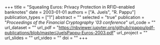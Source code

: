 +++
title = "Squealing Euros: Privacy Protection in RFID-enabled banknotes"
date = 2003-01-01
authors = ["A. Juels", "R. Pappu"]
publication_types = ["1"]
abstract = ""
selected = "true"
publication = "*Proceedings of the Financial Cryptography '03 conference*"
url_code = ""
url_dataset = ""
url_pdf = "https://nbviewer.jupyter.org/github/rpappu/pdf-publications/blob/master/JuelsPappu-Euros-2003.pdf"
url_project = ""
url_slides = ""
url_video = ""
doi = ""
+++
